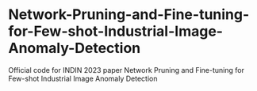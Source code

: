 # Network-Pruning-and-Fine-tuning-for-Few-shot-Industrial-Image-Anomaly-Detection
Official code for INDIN 2023 paper Network Pruning and Fine-tuning for Few-shot Industrial Image Anomaly Detection
